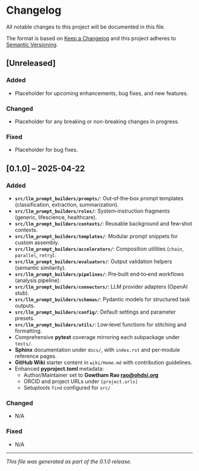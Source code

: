 # Changelog

All notable changes to this project will be documented in this file.

The format is based on [Keep a Changelog](https://keepachangelog.com/en/1.0.0/) and this project adheres to [Semantic Versioning](https://semver.org/spec/v2.0.0.html).

## [Unreleased]

### Added
- Placeholder for upcoming enhancements, bug fixes, and new features.

### Changed
- Placeholder for any breaking or non-breaking changes in progress.

### Fixed
- Placeholder for bug fixes.

## [0.1.0] – 2025-04-22

### Added
- **`src/llm_prompt_builders/prompts/`**: Out‑of‑the‑box prompt templates (classification, extraction, summarization).  
- **`src/llm_prompt_builders/roles/`**: System‑instruction fragments (generic, lifescience, healthcare).  
- **`src/llm_prompt_builders/contexts/`**: Reusable background and few‑shot contexts.  
- **`src/llm_prompt_builders/templates/`**: Modular prompt snippets for custom assembly.  
- **`src/llm_prompt_builders/accelerators/`**: Composition utilities (`chain`, `parallel`, `retry`).  
- **`src/llm_prompt_builders/evaluators/`**: Output validation helpers (semantic similarity).  
- **`src/llm_prompt_builders/pipelines/`**: Pre‑built end‑to‑end workflows (analysis pipeline).  
- **`src/llm_prompt_builders/connectors/`**: LLM provider adapters (OpenAI stub).  
- **`src/llm_prompt_builders/schemas/`**: Pydantic models for structured task outputs.  
- **`src/llm_prompt_builders/config/`**: Default settings and parameter presets.  
- **`src/llm_prompt_builders/utils/`**: Low‑level functions for stitching and formatting.  
- Comprehensive **pytest** coverage mirroring each subpackage under `tests/`.  
- **Sphinx** documentation under `docs/`, with `index.rst` and per‑module reference pages.  
- **GitHub Wiki** starter content in `wiki/Home.md` with contribution guidelines.  
- Enhanced **pyproject.toml** metadata:  
  - Author/Maintainer set to **Gowtham Rao <rao@ohdsi.org>**  
  - ORCID and project URLs under `[project.urls]`  
  - Setuptools `find` configured for `src/`  

### Changed
- N/A

### Fixed
- N/A

---

*This file was generated as part of the 0.1.0 release.*  

